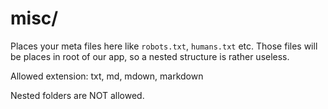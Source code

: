 # misc/

Places your meta files here like `robots.txt`, `humans.txt` etc. Those files will be places in root of our app, so a nested structure is rather useless.

Allowed extension: txt, md, mdown, markdown

Nested folders are NOT allowed.